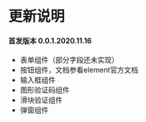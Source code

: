 # 更新说明

<!-- 从uni-ui评论区和各大论坛看到这个框架用起来还行，就是坑有点多。然后我又想找机会学习下element源码，这样我就想搞一个基于element的原型，逻辑的uni框架。反正瞎搞就完事了😄 --> 



#### 首发版本 0.0.1.2020.11.16

- 表单组件（部分字段还未实现）
- 按钮组件，文档参看element官方文档
- 输入框组件
- 图形验证码组件
- 滑块验证组件
- 弹窗组件